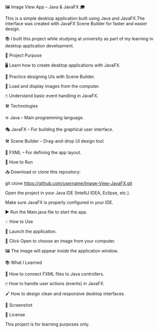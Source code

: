 🖼️ Image View App – Java & JavaFX 🎓

This is a simple desktop application built using Java and JavaFX.The interface was created with JavaFX Scene Builder for faster and easier design.

📚 I built this project while studying at university as part of my learning in desktop application development.

🎯 Project Purpose

🖥 Learn how to create desktop applications with JavaFX.

🎨 Practice designing UIs with Scene Builder.

📂 Load and display images from the computer.

🖱 Understand basic event handling in JavaFX.

🛠 Technologies

☕ Java – Main programming language.

🎭 JavaFX – For building the graphical user interface.

🛠 Scene Builder – Drag-and-drop UI design tool.

📄 FXML – For defining the app layout.

🚀 How to Run

📥 Download or clone this repository:

git clone https://github.com/username/Image-View-JavaFX.git

Open the project in your Java IDE (IntelliJ IDEA, Eclipse, etc.).

Make sure JavaFX is properly configured in your IDE.

▶ Run the Main.java file to start the app.

💡 How to Use

🔹 Launch the application.

📂 Click Open to choose an image from your computer.

🖼 The image will appear inside the application window.

📚 What I Learned

🔗 How to connect FXML files to Java controllers.

🖱 How to handle user actions (events) in JavaFX.

🖌 How to design clean and responsive desktop interfaces.

📸 Screenshot



📄 License

This project is for learning purposes only.



